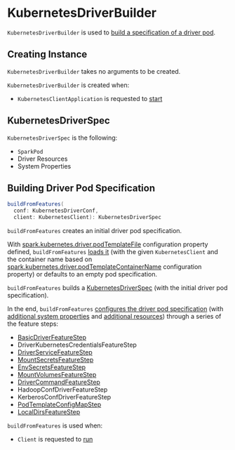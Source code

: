 # KubernetesDriverBuilder

`KubernetesDriverBuilder` is used to [build a specification of a driver pod](#buildFromFeatures).

## Creating Instance

`KubernetesDriverBuilder` takes no arguments to be created.

`KubernetesDriverBuilder` is created when:

* `KubernetesClientApplication` is requested to [start](KubernetesClientApplication.md#start)

## <span id="KubernetesDriverSpec"> KubernetesDriverSpec

`KubernetesDriverSpec` is the following:

* <span id="pod"> `SparkPod`
* <span id="driverKubernetesResources"> Driver Resources
* <span id="systemProperties"> System Properties

## <span id="buildFromFeatures"> Building Driver Pod Specification

```scala
buildFromFeatures(
  conf: KubernetesDriverConf,
  client: KubernetesClient): KubernetesDriverSpec
```

`buildFromFeatures` creates an initial driver pod specification.

With [spark.kubernetes.driver.podTemplateFile](configuration-properties.md#spark.kubernetes.driver.podTemplateFile) configuration property defined, `buildFromFeatures` [loads it](KubernetesUtils.md#loadPodFromTemplate) (with the given `KubernetesClient` and the container name based on [spark.kubernetes.driver.podTemplateContainerName](configuration-properties.md#spark.kubernetes.driver.podTemplateContainerName) configuration property) or defaults to an empty pod specification.

`buildFromFeatures` builds a [KubernetesDriverSpec](#KubernetesDriverSpec) (with the initial driver pod specification).

In the end, `buildFromFeatures` [configures the driver pod specification](KubernetesFeatureConfigStep.md#configurePod) (with [additional system properties](KubernetesFeatureConfigStep.md#getAdditionalPodSystemProperties) and [additional resources](KubernetesFeatureConfigStep.md#getAdditionalKubernetesResources)) through a series of the feature steps:

* [BasicDriverFeatureStep](BasicDriverFeatureStep.md)
* DriverKubernetesCredentialsFeatureStep
* [DriverServiceFeatureStep](DriverServiceFeatureStep.md)
* [MountSecretsFeatureStep](MountSecretsFeatureStep.md)
* [EnvSecretsFeatureStep](EnvSecretsFeatureStep.md)
* [MountVolumesFeatureStep](MountVolumesFeatureStep.md)
* [DriverCommandFeatureStep](DriverCommandFeatureStep.md)
* HadoopConfDriverFeatureStep
* KerberosConfDriverFeatureStep
* [PodTemplateConfigMapStep](PodTemplateConfigMapStep.md)
* [LocalDirsFeatureStep](LocalDirsFeatureStep.md)

`buildFromFeatures` is used when:

* `Client` is requested to [run](Client.md#run)
